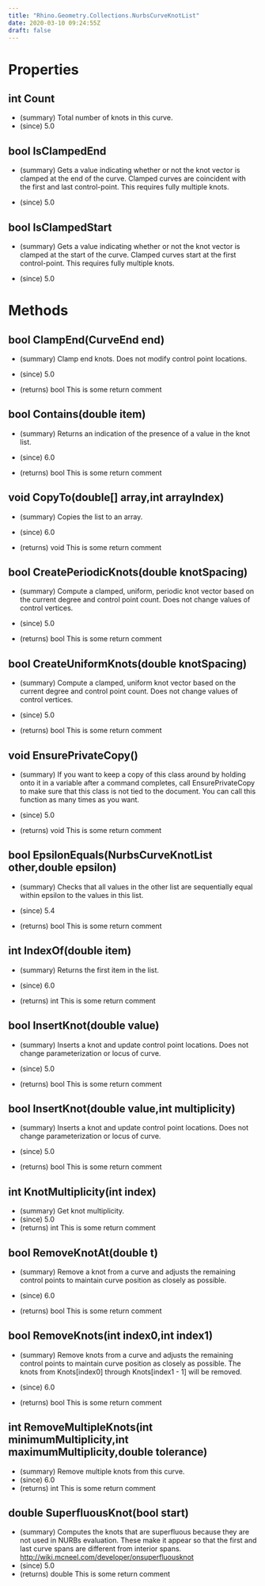 ```yaml
---
title: "Rhino.Geometry.Collections.NurbsCurveKnotList"
date: 2020-03-10 09:24:55Z
draft: false
---
```


# Properties
## int Count
- (summary) Total number of knots in this curve.
- (since) 5.0
## bool IsClampedEnd
- (summary) 
     Gets a value indicating whether or not the knot vector is clamped at the end of the curve. 
     Clamped curves are coincident with the first and last control-point. This requires fully multiple knots.
     
- (since) 5.0
## bool IsClampedStart
- (summary) 
     Gets a value indicating whether or not the knot vector is clamped at the start of the curve. 
     Clamped curves start at the first control-point. This requires fully multiple knots.
     
- (since) 5.0
# Methods
## bool ClampEnd(CurveEnd end)
- (summary) 
     Clamp end knots. Does not modify control point locations.
     
- (since) 5.0
- (returns) bool This is some return comment
## bool Contains(double item)
- (summary) 
     Returns an indication of the presence of a value in the knot list.
     
- (since) 6.0
- (returns) bool This is some return comment
## void CopyTo(double[] array,int arrayIndex)
- (summary) 
     Copies the list to an array.
     
- (since) 6.0
- (returns) void This is some return comment
## bool CreatePeriodicKnots(double knotSpacing)
- (summary) 
     Compute a clamped, uniform, periodic knot vector based on the current
     degree and control point count. Does not change values of control
     vertices.
     
- (since) 5.0
- (returns) bool This is some return comment
## bool CreateUniformKnots(double knotSpacing)
- (summary) 
     Compute a clamped, uniform knot vector based on the current
     degree and control point count. Does not change values of control
     vertices.
     
- (since) 5.0
- (returns) bool This is some return comment
## void EnsurePrivateCopy()
- (summary) 
     If you want to keep a copy of this class around by holding onto it in a variable after a command
     completes, call EnsurePrivateCopy to make sure that this class is not tied to the document. You can
     call this function as many times as you want.
     
- (since) 5.0
- (returns) void This is some return comment
## bool EpsilonEquals(NurbsCurveKnotList other,double epsilon)
- (summary) 
     Checks that all values in the other list are sequentially equal within epsilon to the values in this list.
     
- (since) 5.4
- (returns) bool This is some return comment
## int IndexOf(double item)
- (summary) 
     Returns the first item in the list.
     
- (since) 6.0
- (returns) int This is some return comment
## bool InsertKnot(double value)
- (summary) 
     Inserts a knot and update control point locations.
     Does not change parameterization or locus of curve.
     
- (since) 5.0
- (returns) bool This is some return comment
## bool InsertKnot(double value,int multiplicity)
- (summary) 
     Inserts a knot and update control point locations.
     Does not change parameterization or locus of curve.
     
- (since) 5.0
- (returns) bool This is some return comment
## int KnotMultiplicity(int index)
- (summary) Get knot multiplicity.
- (since) 5.0
- (returns) int This is some return comment
## bool RemoveKnotAt(double t)
- (summary) 
     Remove a knot from a curve and adjusts the remaining control points to maintain curve position as closely as possible.
     
- (since) 6.0
- (returns) bool This is some return comment
## bool RemoveKnots(int index0,int index1)
- (summary) 
     Remove knots from a curve and adjusts the remaining control points to maintain curve position as closely as possible.
     The knots from Knots[index0] through Knots[index1 - 1] will be removed.
     
- (since) 6.0
- (returns) bool This is some return comment
## int RemoveMultipleKnots(int minimumMultiplicity,int maximumMultiplicity,double tolerance)
- (summary)  Remove multiple knots from this curve. 
- (since) 6.0
- (returns) int This is some return comment
## double SuperfluousKnot(bool start)
- (summary) 
     Computes the knots that are superfluous because they are not used in NURBs evaluation.
     These make it appear so that the first and last curve spans are different from interior spans.
     http://wiki.mcneel.com/developer/onsuperfluousknot
- (since) 5.0
- (returns) double This is some return comment
